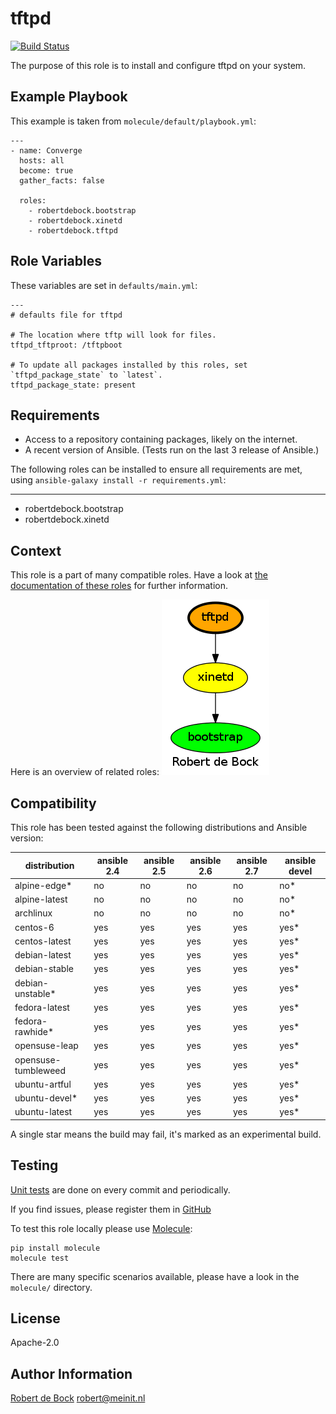 tftpd
=========

[![Build Status](https://travis-ci.org/robertdebock/ansible-role-tftpd.svg?branch=master)](https://travis-ci.org/robertdebock/ansible-role-tftpd)

The purpose of this role is to install and configure tftpd on your system.

Example Playbook
----------------

This example is taken from `molecule/default/playbook.yml`:
```
---
- name: Converge
  hosts: all
  become: true
  gather_facts: false

  roles:
    - robertdebock.bootstrap
    - robertdebock.xinetd
    - robertdebock.tftpd

```

Role Variables
--------------

These variables are set in `defaults/main.yml`:
```
---
# defaults file for tftpd

# The location where tftp will look for files.
tftpd_tftproot: /tftpboot

# To update all packages installed by this roles, set `tftpd_package_state` to `latest`.
tftpd_package_state: present

```

Requirements
------------

- Access to a repository containing packages, likely on the internet.
- A recent version of Ansible. (Tests run on the last 3 release of Ansible.)

The following roles can be installed to ensure all requirements are met, using `ansible-galaxy install -r requirements.yml`:

---
- robertdebock.bootstrap
- robertdebock.xinetd


Context
-------

This role is a part of many compatible roles. Have a look at [the documentation of these roles](https://robertdebock.nl/) for further information.

Here is an overview of related roles:
![dependencies](https://raw.githubusercontent.com/robertdebock/drawings/artifacts/tftpd.png "Dependency")


Compatibility
-------------

This role has been tested against the following distributions and Ansible version:

|distribution|ansible 2.4|ansible 2.5|ansible 2.6|ansible 2.7|ansible devel|
|------------|-----------|-----------|-----------|-----------|-------------|
|alpine-edge*|no|no|no|no|no*|
|alpine-latest|no|no|no|no|no*|
|archlinux|no|no|no|no|no*|
|centos-6|yes|yes|yes|yes|yes*|
|centos-latest|yes|yes|yes|yes|yes*|
|debian-latest|yes|yes|yes|yes|yes*|
|debian-stable|yes|yes|yes|yes|yes*|
|debian-unstable*|yes|yes|yes|yes|yes*|
|fedora-latest|yes|yes|yes|yes|yes*|
|fedora-rawhide*|yes|yes|yes|yes|yes*|
|opensuse-leap|yes|yes|yes|yes|yes*|
|opensuse-tumbleweed|yes|yes|yes|yes|yes*|
|ubuntu-artful|yes|yes|yes|yes|yes*|
|ubuntu-devel*|yes|yes|yes|yes|yes*|
|ubuntu-latest|yes|yes|yes|yes|yes*|

A single star means the build may fail, it's marked as an experimental build.

Testing
-------

[Unit tests](https://travis-ci.org/robertdebock/ansible-role-tftpd) are done on every commit and periodically.

If you find issues, please register them in [GitHub](https://github.com/robertdebock/ansible-role-tftpd/issues)

To test this role locally please use [Molecule](https://github.com/metacloud/molecule):
```
pip install molecule
molecule test
```
There are many specific scenarios available, please have a look in the `molecule/` directory.


License
-------

Apache-2.0


Author Information
------------------

[Robert de Bock](https://robertdebock.nl/) <robert@meinit.nl>
